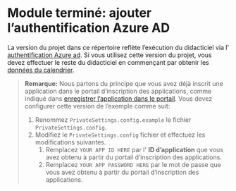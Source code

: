 # <a name="completed-module-add-azure-ad-authentication"></a>Module terminé: ajouter l’authentification Azure AD

La version du projet dans ce répertoire reflète l’exécution du didacticiel via l' [authentification Azure ad](https://docs.microsoft.com/graph/training/aspnet-tutorial?tutorial-step=3). Si vous utilisez cette version du projet, vous devez effectuer le reste du didacticiel en commençant par obtenir les [données du calendrier](https://docs.microsoft.com/graph/training/aspnet-tutorial?tutorial-step=4).

> **Remarque:** Nous partons du principe que vous avez déjà inscrit une application dans le portail d’inscription des applications, comme indiqué dans [enregistrer l’application dans le portail](https://docs.microsoft.com/graph/training/aspnet-tutorial?tutorial-step=2). Vous devez configurer cette version de l’exemple comme suit:
>
> 1. Renommez `PrivateSettings.config.example` le fichier `PrivateSettings.config`.
> 1. Modifiez le `PrivateSettings.config` fichier et effectuez les modifications suivantes.
>     1. Remplacez `YOUR APP ID HERE` par l' **ID d’application** que vous avez obtenu à partir du portail d’inscription des applications.
>     1. Remplacez `YOUR APP PASSWORD HERE` par le mot de passe que vous avez obtenu à partir du portail d’inscription des applications.